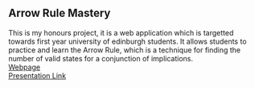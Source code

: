 ## Arrow Rule Mastery

This is my honours project, it is a web application which is targetted towards first year university of edinburgh students. It allows students to practice and learn the Arrow Rule, which is a technique for finding the number of valid states for a conjunction of implications.<br>
<a href="https://harrisonconeboy.github.io/Arrow-Rule-Mastery/">Webpage</a><br>
<a href="https://docs.google.com/presentation/d/1czsBzEJXOSdwRI5rHEACnRRzJvtHhWFOUV4EMH1AiSU/edit?usp=sharing">Presentation Link</a>
